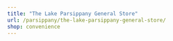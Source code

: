 ```yaml
---
title: "The Lake Parsippany General Store"
url: /parsippany/the-lake-parsippany-general-store/
shop: convenience
---
```

